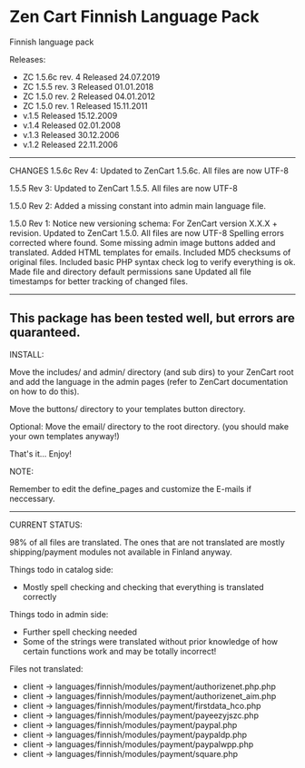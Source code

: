 # Zen Cart Finnish Language Pack 
Finnish language pack

Releases:
 - ZC 1.5.6c rev. 4 Released 24.07.2019
 - ZC 1.5.5  rev. 3 Released 01.01.2018
 - ZC 1.5.0  rev. 2 Released 04.01.2012
 - ZC 1.5.0  rev. 1 Released 15.11.2011
 - v.1.5 Released 15.12.2009
 - v.1.4 Released 02.01.2008
 - v.1.3 Released 30.12.2006
 - v.1.2 Released 22.11.2006

-------------------------------------------------------------
CHANGES
1.5.6c Rev 4:
Updated to ZenCart 1.5.6c. All files are now UTF-8

1.5.5 Rev 3:
Updated to ZenCart 1.5.5. All files are now UTF-8

1.5.0 Rev 2:
Added a missing constant into admin main language file.

1.5.0 Rev 1:
Notice new versioning schema: For ZenCart version X.X.X + revision.
Updated to ZenCart 1.5.0.
All files are now UTF-8
Spelling errors corrected where found.
Some missing admin image buttons added and translated.
Added HTML templates for emails.
Included MD5 checksums of original files.
Included basic PHP syntax check log to verify everything is ok.
Made file and directory default permissions sane 
Updated all file timestamps for better tracking of changed files.


-------------------------------------------------------------
This package has been tested well, but errors are quaranteed.
-------------------------------------------------------------
INSTALL:

Move the includes/ and admin/ directory (and sub dirs) to your ZenCart root and add the language in the admin pages (refer to ZenCart documentation on how to do this).

Move the buttons/ directory to your templates button directory.

Optional: Move the email/ directory to the root directory.
(you should make your own templates anyway!)

That's it... Enjoy!

NOTE:

Remember to edit the define_pages and customize the E-mails if neccessary.

-------------------------------------------------------------
CURRENT STATUS:

98% of all files are translated. The ones that are not translated are mostly shipping/payment modules not available in Finland anyway.

Things todo in catalog side:
 - Mostly spell checking and checking that everything is translated correctly

Things todo in admin side:
 - Further spell checking needed
 - Some of the strings were translated without prior knowledge of how certain functions work and may be totally incorrect!

Files not translated:
* client -> languages/finnish/modules/payment/authorizenet.php.php
* client -> languages/finnish/modules/payment/authorizenet_aim.php
* client -> languages/finnish/modules/payment/firstdata_hco.php
* client -> languages/finnish/modules/payment/payeezyjszc.php
* client -> languages/finnish/modules/payment/paypal.php
* client -> languages/finnish/modules/payment/paypaldp.php
* client -> languages/finnish/modules/payment/paypalwpp.php
* client -> languages/finnish/modules/payment/square.php


